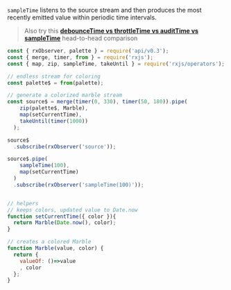 <!--
name:		
title:		sampleTime
pageTitle:	sampleTime — RxJS operator example + marble diagram
desc:		sampleTime listens to the source stream and then produces the most recently emitted value within periodic time intervals:
docsUrl:	https://rxjs.dev/api/operators/sampleTime
-->

`sampleTime` listens to the source stream and then produces the most recently emitted value within periodic time intervals.  

> Also try this **[debounceTime vs throttleTime vs auditTime vs sampleTime](/rxjs/debounceTime-vs-throttleTime-vs-auditTime-vs-sampleTime/)** head-to-head comparison

```js
const { rxObserver, palette } = require('api/v0.3');
const { merge, timer, from } = require('rxjs');
const { map, zip, sampleTime, takeUntil } = require('rxjs/operators');

// endless stream for coloring
const palette$ = from(palette);

// generate a colorized marble stream
const source$ = merge(timer(0, 330), timer(50, 180)).pipe(
    zip(palette$, Marble),
    map(setCurrentTime),
    takeUntil(timer(1000))
  );

source$
  .subscribe(rxObserver('source'));

source$.pipe(
    sampleTime(100),
    map(setCurrentTime)
  )
  .subscribe(rxObserver('sampleTime(100)'));


// helpers
// keeps colors, updated value to Date.now
function setCurrentTime({ color }){
  return Marble(Date.now(), color);
}

// creates a colored Marble
function Marble(value, color) {
  return {
    valueOf: ()=>value
    , color
  };
}


```